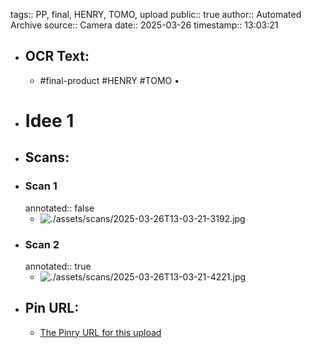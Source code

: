 tags:: PP, final, HENRY, TOMO, upload
public:: true
author:: Automated Archive
source:: Camera
date:: 2025-03-26
timestamp:: 13:03:21

- ## OCR Text:
	- #final-product
	  #HENRY
	  #TOMO
	  •
- # Idee 1
- ## Scans:
- ### Scan 1
  annotated:: false
	- ![./assets/scans/2025-03-26T13-03-21-3192.jpg](./assets/scans/2025-03-26T13-03-21-3192.jpg)
- ### Scan 2
  annotated:: true
	- ![./assets/scans/2025-03-26T13-03-21-4221.jpg](./assets/scans/2025-03-26T13-03-21-4221.jpg)
- ## Pin URL:
	- [The Pinry URL for this upload](https://pinry.petau.net/pins/302/)